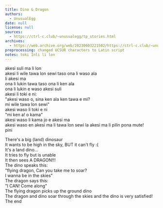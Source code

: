 ```yaml
---
title: Dino & Dragon
authors:
  - UnusualEgg
date: null
license: null
sources:
  - https://ctrl-c.club/~unusualegg/tp_stories.html
archives:
  - https://web.archive.org/web/20230603221502/https://ctrl-c.club/~unusualegg/tp_stories.html
preprocessing: changed UCSUR characters to Latin script
notes: toki Inli li lon
---
```


akesi suli ma li lon  
akesi li wile tawa lon sewi taso ona li waso ala  
li akesi ma  
ona li lukin tawa taso ona li ken ala  
ona li lukin e waso akesi suli  
akesi li toki e ni:  
"akesi waso o, sina ken ala ken tawa e mi?  
mi wile tawa lon sewi"  
akesi waso li toki e ni  
"mi ken a! o kama"  
akesi waso li kama jo e akesi ma  
akesi waso en akesi ma li tawa lon sewi la akesi ma li pilin pona mute!  
pini

There's a big (land) dinosaur  
It wants to be high in the sky, BUT it can't fly :(  
It's a land dino…  
It tries to fly but is unable  
It then sees A DRAGON!!!  
The dino speaks this:  
"flying dragon, Can you take me to soar?  
I wanna be in the skies"  
The dragon says this:  
"I CAN! Come along"  
The flying dragon picks up the ground dino  
The dragon and dino soar through the skies and the dino is very satisfied!  
The end
